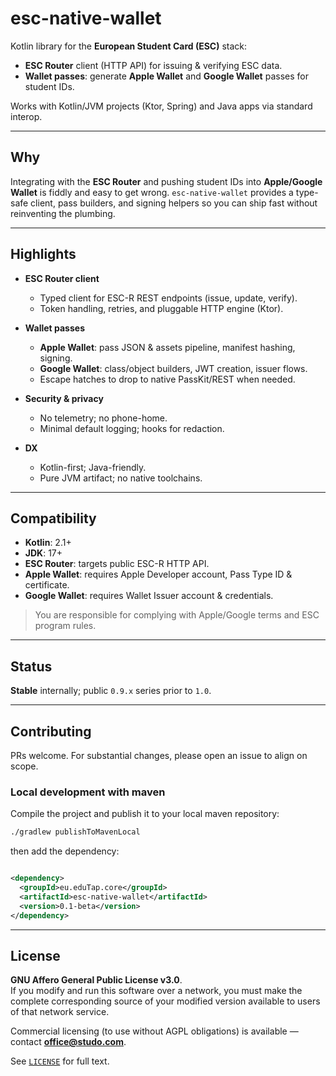 # esc-native-wallet

Kotlin library for the **European Student Card (ESC)** stack:
- **ESC Router** client (HTTP API) for issuing & verifying ESC data.
- **Wallet passes**: generate **Apple Wallet** and **Google Wallet** passes for student IDs.

Works with Kotlin/JVM projects (Ktor, Spring) and Java apps via standard interop.

---

## Why

Integrating with the **ESC Router** and pushing student IDs into **Apple/Google Wallet** is fiddly and easy to get wrong. `esc-native-wallet` provides a type-safe client, pass builders, and signing helpers so you can ship fast without reinventing the plumbing.

---

## Highlights

- **ESC Router client**
    - Typed client for ESC-R REST endpoints (issue, update, verify).
    - Token handling, retries, and pluggable HTTP engine (Ktor).

- **Wallet passes**
    - **Apple Wallet**: pass JSON & assets pipeline, manifest hashing, signing.
    - **Google Wallet**: class/object builders, JWT creation, issuer flows.
    - Escape hatches to drop to native PassKit/REST when needed.

- **Security & privacy**
    - No telemetry; no phone-home.
    - Minimal default logging; hooks for redaction.

- **DX**
    - Kotlin-first; Java-friendly.
    - Pure JVM artifact; no native toolchains.

---

## Compatibility

- **Kotlin**: 2.1+
- **JDK**: 17+
- **ESC Router**: targets public ESC-R HTTP API.
- **Apple Wallet**: requires Apple Developer account, Pass Type ID & certificate.
- **Google Wallet**: requires Wallet Issuer account & credentials.

> You are responsible for complying with Apple/Google terms and ESC program rules.

---

## Status

**Stable** internally; public `0.9.x` series prior to `1.0`.

---

## Contributing

PRs welcome. For substantial changes, please open an issue to align on scope.

### Local development with maven

Compile the project and publish it to your local maven repository:

```bash
./gradlew publishToMavenLocal
```

then add the dependency:

```xml

<dependency>
  <groupId>eu.eduTap.core</groupId>
  <artifactId>esc-native-wallet</artifactId>
  <version>0.1-beta</version>
</dependency>
```
---

## License

**GNU Affero General Public License v3.0**.  
If you modify and run this software over a network, you must make the complete corresponding source of your modified version available to users of that network service.

Commercial licensing (to use without AGPL obligations) is available — contact **office@studo.com**.

See [`LICENSE`](./LICENSE) for full text.

